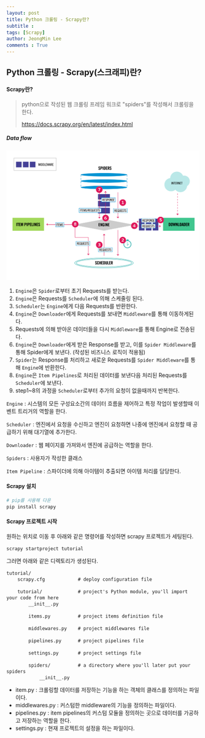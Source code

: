 ```yaml
---
layout: post
title: Python 크롤링 - Scrapy란?
subtitle : 
tags: [Scrapy]
author: JeongMin Lee
comments : True
---
```


## Python 크롤링 - Scrapy(스크래피)란?

#### Scrapy란?

> python으로 작성된 웹 크롤링 프레임 워크로 "spiders"를 작성해서 크롤링을 한다. 
>
> https://docs.scrapy.org/en/latest/index.html

##### Data flow

![scrapy_architecture_02](../assets/img/scrapy_architecture_02.jpg)

1. `Engine`은 `Spider`로부터 초기 Requests를 받는다.
2. `Engine`은  Requests를 `Scheduler`에 의해 스케줄링 된다.
3. `Scheduler`는  `Engine`에게 다음 Requests를 반환한다.
4. `Engine`은 `Downloader`에게 Requests를 보내면 `Middleware`를 통해 이동하게된다.
5. Requests에 의해 받아온 데이터들을 다시 `Middleware`를 통해 Engine로 전송된다.
6. `Engine`은 `Downloader`에게 받은 Response를 받고, 이를  `Spider Middleware`를 통해 Spider에게 보낸다. (작성된 비즈니스 로직이 적용됨)
7. `Spider`는 Response를 처리하고 새로운 Requests를 `Spider Middleware`를 통해 `Engine`에 반환한다. 
8. `Engine`은 `Item Pipelines`로 처리된 데이터를 보낸다음 처리된 Requests를 `Scheduler`에 보낸다.
9. step1~8의 과정을 `Scheduler`로부터 추가의 요청이 없을때까지 반복한다.

`Engine` : 시스템의 모든 구성요소간의 데이터 흐름을 제어하고 특정 작업이 발생할때 이벤트 트리거의 역할을 한다.

`Scheduler` : 엔진에서 요청을 수신하고 엔진이 요청하면 나중에 엔진에서 요청할 때 공급하기 위해 대기열에 추가한다.

`Downloader` : 웹 페이지를 가져와서 엔진에 공급하는 역할을 한다.

`Spiders` : 사용자가 작성한 클래스

`Item Pipeline` :  스파이더에 의해 아이템이 추출되면 아이템 처리를 담당한다. 



#### Scrapy 설치

```bash
# pip를 사용해 다운
pip install scrapy
```



#### Scrapy 프로젝트 시작

원하는 위치로 이동 후 아래와 같은 명령어를 작성하면 scrapy 프로젝트가 세팅된다.

```shell
scrapy startproject tutorial
```

그러면 아래와 같은 디렉토리가 생성된다.

```shell
tutorial/
    scrapy.cfg            # deploy configuration file

    tutorial/             # project's Python module, you'll import your code from here
        __init__.py

        items.py          # project items definition file

        middlewares.py    # project middlewares file

        pipelines.py      # project pipelines file

        settings.py       # project settings file

        spiders/          # a directory where you'll later put your spiders
            __init__.py
```

* item.py : 크롤링할 데이터를 저장하는 기능을 하는 객체의 클래스를 정의하는 파일이다.
* middlewares.py : 커스텀한 middleware의 기능을 정의하는 파일이다. 
* pipelines.py : item pipelines의 커스텀 모듈을 정의하는 곳으로 데이터를 가공하고 저장하는 역할을 한다.
* settings.py : 현재 프로젝트의 설정을 하는 파일이다.

